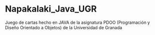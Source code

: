 # Napakalaki_Java_UGR
Juego de cartas hecho en JAVA de la asignatura PDOO (Programación y Diseño Orientado a Objetos) de la Universidad de Granada
